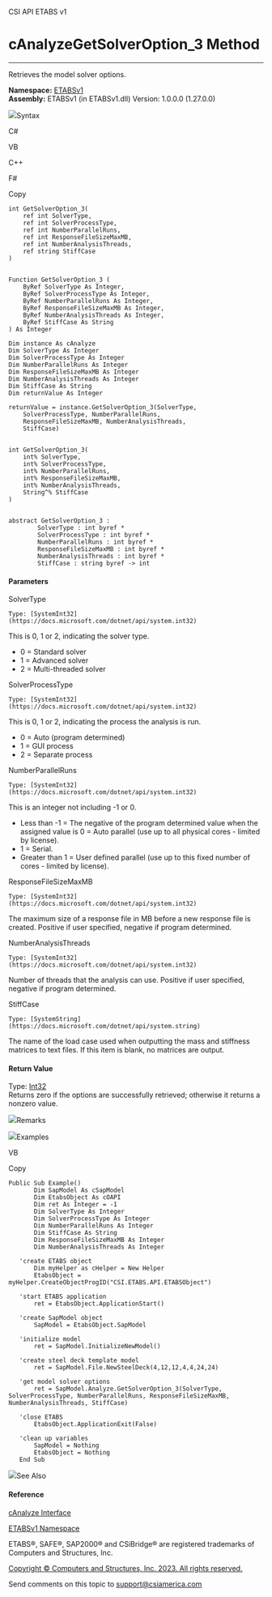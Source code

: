 ﻿

CSI API ETABS v1

# cAnalyzeGetSolverOption_3 Method  
  
---  
  
Retrieves the model solver options.

**Namespace:** [ETABSv1](2780f1b8-2033-5289-2298-1cdb2a7508d9.htm)  
**Assembly:** ETABSv1 (in ETABSv1.dll) Version: 1.0.0.0 (1.27.0.0)

![](../icons/SectionExpanded.png)Syntax

C#

VB

C++

F#

Copy

    
    
    int GetSolverOption_3(
    	ref int SolverType,
    	ref int SolverProcessType,
    	ref int NumberParallelRuns,
    	ref int ResponseFileSizeMaxMB,
    	ref int NumberAnalysisThreads,
    	ref string StiffCase
    )
    
    
    Function GetSolverOption_3 ( 
    	ByRef SolverType As Integer,
    	ByRef SolverProcessType As Integer,
    	ByRef NumberParallelRuns As Integer,
    	ByRef ResponseFileSizeMaxMB As Integer,
    	ByRef NumberAnalysisThreads As Integer,
    	ByRef StiffCase As String
    ) As Integer
    
    Dim instance As cAnalyze
    Dim SolverType As Integer
    Dim SolverProcessType As Integer
    Dim NumberParallelRuns As Integer
    Dim ResponseFileSizeMaxMB As Integer
    Dim NumberAnalysisThreads As Integer
    Dim StiffCase As String
    Dim returnValue As Integer
    
    returnValue = instance.GetSolverOption_3(SolverType, 
    	SolverProcessType, NumberParallelRuns, 
    	ResponseFileSizeMaxMB, NumberAnalysisThreads, 
    	StiffCase)
    
    
    int GetSolverOption_3(
    	int% SolverType, 
    	int% SolverProcessType, 
    	int% NumberParallelRuns, 
    	int% ResponseFileSizeMaxMB, 
    	int% NumberAnalysisThreads, 
    	String^% StiffCase
    )
    
    
    abstract GetSolverOption_3 : 
            SolverType : int byref * 
            SolverProcessType : int byref * 
            NumberParallelRuns : int byref * 
            ResponseFileSizeMaxMB : int byref * 
            NumberAnalysisThreads : int byref * 
            StiffCase : string byref -> int 
    

#### Parameters

SolverType

    Type: [SystemInt32](https://docs.microsoft.com/dotnet/api/system.int32)  
This is 0, 1 or 2, indicating the solver type.

  * 0 = Standard solver
  * 1 = Advanced solver
  * 2 = Multi-threaded solver

SolverProcessType

    Type: [SystemInt32](https://docs.microsoft.com/dotnet/api/system.int32)  
This is 0, 1 or 2, indicating the process the analysis is run.

  * 0 = Auto (program determined)
  * 1 = GUI process
  * 2 = Separate process

NumberParallelRuns

    Type: [SystemInt32](https://docs.microsoft.com/dotnet/api/system.int32)  
This is an integer not including -1 or 0.

  * Less than -1 = The negative of the program determined value when the assigned value is 0 = Auto parallel (use up to all physical cores - limited by license).
  * 1 = Serial.
  * Greater than 1 = User defined parallel (use up to this fixed number of cores - limited by license).

ResponseFileSizeMaxMB

    Type: [SystemInt32](https://docs.microsoft.com/dotnet/api/system.int32)  
The maximum size of a response file in MB before a new response file is
created. Positive if user specified, negative if program determined.

NumberAnalysisThreads

    Type: [SystemInt32](https://docs.microsoft.com/dotnet/api/system.int32)  
Number of threads that the analysis can use. Positive if user specified,
negative if program determined.

StiffCase

    Type: [SystemString](https://docs.microsoft.com/dotnet/api/system.string)  
The name of the load case used when outputting the mass and stiffness matrices
to text files. If this item is blank, no matrices are output.

#### Return Value

Type: [Int32](https://docs.microsoft.com/dotnet/api/system.int32)  
Returns zero if the options are successfully retrieved; otherwise it returns a
nonzero value.

![](../icons/SectionExpanded.png)Remarks

![](../icons/SectionExpanded.png)Examples

VB

Copy

    
    
    Public Sub Example()
           Dim SapModel As cSapModel
           Dim EtabsObject As cOAPI
           Dim ret As Integer = -1
           Dim SolverType As Integer
           Dim SolverProcessType As Integer
           Dim NumberParallelRuns As Integer
           Dim StiffCase As String
           Dim ResponseFileSizeMaxMB As Integer
           Dim NumberAnalysisThreads As Integer
    
       'create ETABS object
           Dim myHelper as cHelper = New Helper
           EtabsObject = myHelper.CreateObjectProgID("CSI.ETABS.API.ETABSObject")
    
       'start ETABS application
           ret = EtabsObject.ApplicationStart()
    
       'create SapModel object
           SapModel = EtabsObject.SapModel
    
       'initialize model
           ret = SapModel.InitializeNewModel()
    
       'create steel deck template model
           ret = SapModel.File.NewSteelDeck(4,12,12,4,4,24,24)
    
       'get model solver options
           ret = SapModel.Analyze.GetSolverOption_3(SolverType, SolverProcessType, NumberParallelRuns, ResponseFileSizeMaxMB, NumberAnalysisThreads, StiffCase)
    
       'close ETABS
           EtabsObject.ApplicationExit(False)
    
       'clean up variables
           SapModel = Nothing
           EtabsObject = Nothing
       End Sub

![](../icons/SectionExpanded.png)See Also

#### Reference

[cAnalyze Interface](025793e2-df8b-7de9-b63c-3a76763bae64.htm)

[ETABSv1 Namespace](2780f1b8-2033-5289-2298-1cdb2a7508d9.htm)

ETABS®, SAFE®, SAP2000® and CSiBridge® are registered trademarks of Computers
and Structures, Inc.  

[Copyright © Computers and Structures, Inc. 2023. All rights
reserved.](http://www.csiamerica.com)

Send comments on this topic to
[support@csiamerica.com](mailto:support%40csiamerica.com?Subject=CSI%20API%20ETABS%20v1)

